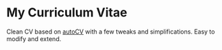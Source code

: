 # My Curriculum Vitae

Clean CV based on [autoCV](https://github.com/jitinnair1/autoCV.git) with a few tweaks and simplifications.
Easy to modify and extend.
